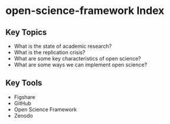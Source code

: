 # open-science-framework Index

## Key Topics

* What is the state of academic research?
* What is the replication crisis?
* What are some key characteristics of open science?
* What are some ways we can implement open science?

## Key Tools
* Figshare
* GitHub
* Open Science Framework
* Zenodo
